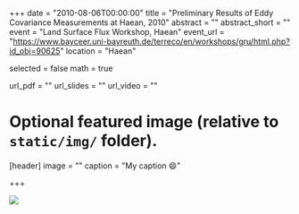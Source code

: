 +++
date = "2010-08-06T00:00:00"
title = "Preliminary Results of Eddy Covariance Measurements at Haean, 2010"
abstract = ""
abstract_short = ""
event = "Land Surface Flux Workshop, Haean"
event_url = "https://www.bayceer.uni-bayreuth.de/terreco/en/workshops/gru/html.php?id_obj=90625"
location = "Haean"

selected = false
math = true

url_pdf = ""
url_slides = ""
url_video = ""

# Optional featured image (relative to `static/img/` folder).
[header]
image = ""
caption = "My caption :smile:"

+++

![](http://www.bayceer.uni-bayreuth.de/terreco/en/workshops/43708/90626/Landflux_workshop_Haean_2010_group_photo.JPG)